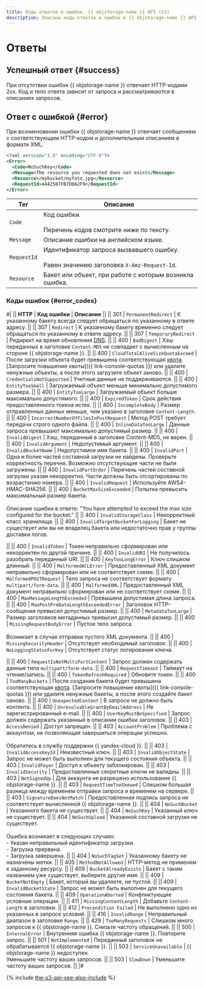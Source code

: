 ```yaml
---
title: Коды ответов и ошибок. {{ objstorage-name }} API (S3)
description: Описаны коды ответов и ошибок в {{ objstorage-name }} API (S3). Успешный ответ – при отсутствии ошибок {{ objstorage-name }} отвечает HTTP-кодами 2xx. Код и тело ответа зависят от запроса и рассматриваются в описаниях запросов. Ответ с ошибкой – при возникновении ошибки {{ objstorage-name }} отвечает сообщением с соответствующим HTTP-кодом и дополнительным описанием в формате XML. Подробно описаны коды ошибок и их расшифровка.
---
```


# Ответы

## Успешный ответ {#success}

При отсутствии ошибок {{ objstorage-name }} отвечает HTTP-кодами 2xx. Код и тело ответа зависят от запроса и рассматриваются в описаниях запросов.


## Ответ с ошибкой {#error}

При возникновении ошибки {{ objstorage-name }} отвечает сообщением с соответствующим HTTP-кодом и дополнительным описанием в формате XML.

```xml
<?xml version="1.0" encoding="UTF-8"?>
<Error>
  <Code>NoSuchKey</Code>
  <Message>The resource you requested does not exist</Message>
  <Resource>/mybucket/myfoto.jpg</Resource>
  <RequestId>4442587FB7D0A2F9</RequestId>
</Error>
```

Тег | Описание
----- | -----
`Code` | Код ошибки.<br/><br/>Перечень кодов смотрите ниже по тексту.
`Message` | Описание ошибки на английском языке.
`RequestId` | Идентификатор запроса вызвавшего ошибку.<br/><br/>Равен значению заголовка `X-Amz-Request-Id`.
`Resource` | Бакет или объект, при работе с которым возникла ошибка.


### Коды ошибок {#error_codes}

#|
|| **HTTP** | **Код ошибки** | **Описание** ||
|| 301 | `PermanentRedirect` | К указанному бакету всегда следует обращаться по указанному в ответе адресу. ||
|| 307 | `Redirect` | К указанному бакету временно следует обращаться по указанному в ответе адресу. ||
|| 307 | `TemporaryRedirect` | Редирект на время обновления [DNS](../../../glossary/dns.md). ||
|| 400 | `BadDigest` | Хэш переданных в заголовке `Content-MD5` не совпадает с вычисленным на стороне {{ objstorage-name }}. ||
|| 400 | `CloudTotalAliveSizeQuotaExceed` | После загрузки объекта будет превышена соответствующая [квота](../../concepts/limits.md). [Запросите повышение квоты]({{ link-console-quotas }}) или удалите ненужные объекты, а после этого загрузите объект заново. ||
|| 400 | `CredentialsNotSupported` | Учетные данные не поддерживаются. ||
|| 400 | `EntityTooSmall` | Загружаемый объект меньше минимально допустимого размера. ||
|| 400 | `EntityTooLarge` | Загружаемый объект больше максимально допустимого. ||
|| 400 | `ExpiredToken` | Срок действия предоставленного токена истек. ||
|| 400 | `IncompleteBody` | Размер отправленных данных меньше, чем указано в заголовке `Content-Length`. ||
|| 400 | `IncorrectNumberOfFilesInPostRequest` | Метод POST требует передачи строго одного файла. ||
|| 400 | `InlineDataTooLarge` | Данные запроса превышают максимально допустимый размер. ||
|| 400 | `InvalidDigest` | Хэш, переданный в заголовке Content-MD5, не верен. ||
|| 400 | `InvalidArgument` | Недопустимый аргумент. ||
|| 400 | `InvalidBucketName` | Недопустимое имя бакета. ||
|| 400 | `InvalidPart` | Одна и более частей составной загрузки не найдены. Проверьте корректность перечня. Возможно отсутствующие части не были загружены. ||
|| 400 | `InvalidPartOrder` | Перечень частей составной загрузки указан некорректно. Части должны быть отсортированы по возрастанию номера. ||
|| 400 | `InvalidRequest` | Используйте AWS4-HMAC-SHA256. ||
|| 400 | `BucketMaxSizeExceeded` | Попытка превысить максимальный размер бакета.<br/><br/>Описание ошибки в ответе: "You have attempted to exceed the max size configured for the bucket." ||
|| 400 | `InvalidStorageClass` | Некорректный класс хранилища. ||
|| 400 | `InvalidTargetBucketForLogging` | Бакет не существует или вы не владелец бакета или недостаточно прав у группы доставки логов.


||
|| 400 | `InvalidToken` | Токен неправильно сформирован или некорректен по другой причине. ||
|| 400 | `InvalidURI` | Не получилось разобрать переданный URI. ||
|| 400 | `KeyTooLongError` | Ключ слишком длинный. ||
|| 400 | `MalformedACLError` | Предоставленный XML документ неправильно сформирован или не соответствует схеме. ||
|| 400 | `MalformedPOSTRequest` | Тело запроса не соответствует формату `multipart/form-data`. ||
|| 400 | `MalformedXML` | Предоставленный XML документ неправильно сформирован или не соответствует схеме. ||
|| 400 | `MaxMessageLengthExceeded` | Превышена допустимая длина запроса. ||
|| 400 | `MaxPostPreDataLengthExceededError` | Заголовок HTTP-сообщения превысил допустимый размер. ||
|| 400 | `MetadataTooLarge` | Размер заголовков метаданных превысил допустимый размер. ||
|| 400 | `MissingRequestBodyError` | Пустое тело запроса.<br/><br/>Возникает в случае отправки пустого XML документа. ||
|| 400 | `MissingSecurityHeader` | Отсутствует необходимый заголовок. ||
|| 400 | `NoLoggingStatusForKey` | Отсутствует статус логирования ключа.


||
|| 400 | `RequestIsNotMultiPartContent` | Запрос должен содержать данные типа `multipart/form-data`. ||
|| 400 | `RequestTimeout` | Таймаут на чтение/запись. ||
|| 400 | `TokenRefreshRequired` | Обновите токен. ||
|| 400 | `TooManyBuckets` | После создания бакета будет превышена соответствующая [квота](../../concepts/limits.md). [Запросите повышение квоты]({{ link-console-quotas }}) или удалите ненужные бакеты, а после этого создайте бакет заново. ||
|| 400 | `UnexpectedContent` | В запросе не должно быть контента. ||
|| 400 | `UnresolvableGrantByEmailAddress` | Не зарегистрированный e-mail. ||
|| 400 | `UserKeyMustBeSpecified` | Запрос должен содержать указанный в описании ошибки заголовок. ||
|| 403 | `AccessDenied` | Доступ запрещен. ||
|| 403 | `AccountProblem` | Проблема с аккаунтом, не позволяющая завершиться операции успешно.<br/><br/>Обратитесь в службу поддержки {{ yandex-cloud }}. ||
|| 403 | `InvalidAccessKeyId` | Неизвестный ключ. ||
|| 403 | `InvalidObjectState` | Запрос не может быть выполнен для текущего состояния объекта. ||
|| 403 | `InvalidPayer` | Доступ к объекту заблокирован. ||
|| 403 | `InvalidSecurity` | Предоставленные секретные ключи не валидны. ||
|| 403 | `NotSignedUp` | Для аккаунта не разрешено использование {{ objstorage-name }}. ||
|| 403 | `RequestTimeTooSkewed` | Слишком большая разница между временем отправки запроса и временем на сервере. ||
|| 403 | `SignatureDoesNotMatch` | Предоставленная подпись запроса не соответствует вычисленной {{ objstorage-name }}. ||
|| 404 | `NoSuchBucket` | Указанного бакета не существует. ||
|| 404 | `NoSuchKey` | Указанный ключ не существует. ||
|| 404 | `NoSuchUpload` | Указанной составной загрузки не существует.<br/><br/>Ошибка возникает в следующих случаях:<br/>- Указан неправильный идентификатор загрузки.<br/>- Загрузка прервана.<br/>- Загрузка завершена. ||
|| 404 | `NoSuchTagSet` | Указанному бакету не назначены метки. ||
|| 405 | `MethodNotAllowed` | HTTP-метод не применим к заданному ресурсу. ||
|| 409 | `BucketAlreadyExists` | Бакет с таким названием уже существует, выберите другие имя. ||
|| 409 | `BucketNotEmpty` | Бакет, который вы удаляете, не пустой. ||
|| 409 | `InvalidBucketState` | Запрос не может быть выполнен для текущего состояния бакета. ||
|| 409 | `OperationAborted` | Конфликтующие условные операции. ||
|| 411 | `MissingContentLength` | Добавьте `Content-Length` в заголовки. ||
|| 412 | `Precondition Failed` | Не выполнено одно из указанных в запросе условий. ||
|| 416 | `InvalidRange` | Неправильный диапазон в заголовке `Range`. ||
|| 429 | `TooManyRequests` | Слишком много запросов к {{ objstorage-name }}. Снизьте частоту обращений. ||
|| 500 | `InternalError` | Внутренняя ошибка {{ objstorage-name }}. Повторите запрос. ||
|| 501 | `NotImplemented` | Переданный заголовок не обрабатывается {{ objstorage-name }}. ||
|| 503 | `ServiceUnavailable` | {{ objstorage-name }} недоступен.<br/>Уменьшите частоту ваших запросов. ||
|| 503 | `SlowDown` | Уменьшите частоту ваших запросов. ||
|#

{% include [the-s3-api-see-also-include](../../../_includes/storage/the-s3-api-see-also-include.md) %}